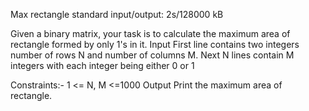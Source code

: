 Max rectangle
standard input/output: 2s/128000 kB

Given a binary matrix, your task is to calculate the maximum area of rectangle formed by only 1's in it.
Input
First line contains two integers number of rows N and number of columns M.
Next N lines contain M integers with each integer being either 0 or 1

Constraints:-
1 <= N, M <=1000
Output
Print the maximum area of rectangle.